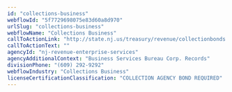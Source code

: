 ```yaml
---
id: "collections-business"
webflowId: "5f7729698075e83d60a8d970"
urlSlug: "collections-business"
webflowName: "Collections Business"
callToActionLink: "http://state.nj.us/treasury/revenue/collectionbonds.pdf"
callToActionText: ""
agencyId: "nj-revenue-enterprise-services"
agencyAdditionalContext: "Business Services Bureau Corp. Records"
divisionPhone: "(609) 292-9292"
webflowIndustry: "Collections Business"
licenseCertificationClassification: "COLLECTION AGENCY BOND REQUIRED"
---
```

